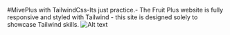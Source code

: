 #MivePlus with TailwindCss-Its just practice.-
The Fruit Plus website is fully responsive and styled with Tailwind - this site is designed solely to showcase Tailwind skills.
![Alt text](https://i.imgur.com/eCLsP3D.jpg)
